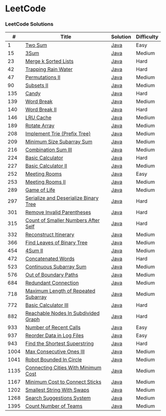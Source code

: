LeetCode
========

### LeetCode Solutions


| # | Title | Solution | Difficulty |
|---| ----- | -------- | ---------- |
|1|[Two Sum](https://leetcode.com/problems/two-sum/) | [Java](./Solutions/1.java)|Easy|
|15|[3Sum](https://leetcode.com/problems/3sum/) | [Java](./Solutions/15.java)|Medium|
|23|[Merge k Sorted Lists](https://leetcode.com/problems/merge-k-sorted-lists/) | [Java](./Solutions/23.java)|Hard|
|42|[Trapping Rain Water](https://leetcode.com/problems/trapping-rain-water/) | [Java](./Solutions/42.java)|Hard|
|47|[Permutations II](https://leetcode.com/problems/permutations-ii/) | [Java](./Solutions/47.java)|Medium|
|90|[Subsets II](https://leetcode.com/problems/subsets-ii/) | [Java](./Solutions/90.java)|Medium|
|135|[Candy](https://leetcode.com/problems/candy/) | [Java](./Solutions/135.java)|Hard|
|139|[Word Break](https://leetcode.com/problems/word-break/) | [Java](./Solutions/139.java)|Medium|
|140|[Word Break II](https://leetcode.com/problems/word-break-ii/) | [Java](./Solutions/140.java)|Hard|
|146|[LRU Cache](https://leetcode.com/problems/lru-cache/) | [Java](./Solutions/146.java)|Medium|
|189|[Rotate Array](https://leetcode.com/problems/rotate-array/) | [Java](./Solutions/189.java)|Medium|
|208|[Implement Trie (Prefix Tree)](https://leetcode.com/problems/implement-trie-prefix-tree/) | [Java](./Solutions/208.java)|Medium|
|209|[Minimum Size Subarray Sum](https://leetcode.com/problems/minimum-size-subarray-sum/) | [Java](./Solutions/209.java)|Medium|
|216|[Combination Sum III](https://leetcode.com/problems/combination-sum-iii/submissions/) | [Java](./Solutions/216.java)|Medium|
|224|[Basic Calculator](https://leetcode.com/problems/basic-calculator/) | [Java](./Solutions/224.java)|Hard|
|227|[Basic Calculator II](https://leetcode.com/problems/basic-calculator-ii/) | [Java](./Solutions/227.java)|Medium|
|252|[Meeting Rooms](https://leetcode.com/problems/meeting-rooms/) | [Java](./Solutions/252.java)|Easy|
|253|[Meeting Rooms II](https://leetcode.com/problems/meeting-rooms-ii/) | [Java](./Solutions/253.java)|Medium|
|289|[Game of Life](https://leetcode.com/problems/game-of-life/) | [Java](./Solutions/289.java)|Medium|
|297|[Serialize and Deserialize Binary Tree](https://leetcode.com/problems/serialize-and-deserialize-binary-tree/) | [Java](./Solutions/297.java)|Hard|
|301|[Remove Invalid Parentheses](https://leetcode.com/problems/remove-invalid-parentheses/) | [Java](./Solutions/301.java)|Hard|
|315|[Count of Smaller Numbers After Self](https://leetcode.com/problems/count-of-smaller-numbers-after-self/) | [Java](./Solutions/315.java)|Hard|
|332|[Reconstruct Itinerary](https://leetcode.com/problems/reconstruct-itinerary/) | [Java](./Solutions/332.java)|Medium|
|366|[Find Leaves of Binary Tree](https://leetcode.com/problems/find-leaves-of-binary-tree/) | [Java](./Solutions/366.java)|Medium|
|454|[4Sum II](https://leetcode.com/problems/4sum-ii/) | [Java](./Solutions/454.java)|Medium|
|472|[Concatenated Words](https://leetcode.com/problems/concatenated-words/) | [Java](./Solutions/472.java)|Hard|
|523|[Continuous Subarray Sum](https://leetcode.com/problems/continuous-subarray-sum/submissions/) | [Java](./Solutions/523.java)|Medium|
|576|[Out of Boundary Paths](https://leetcode.com/problems/out-of-boundary-paths/) | [Java](./Solutions/576.java)|Medium|
|684|[Redundant Connection](https://leetcode.com/problems/redundant-connection/) | [Java](./Solutions/684.java)|Medium|
|718|[Maximum Length of Repeated Subarray](https://leetcode.com/problems/maximum-length-of-repeated-subarray/) | [Java](./Solutions/718.java)|Medium|
|772|[Basic Calculator III](https://leetcode.com/problems/basic-calculator-iii/) | [Java](./Solutions/772.java)|Hard|
|882|[Reachable Nodes In Subdivided Graph](https://leetcode.com/problems/reachable-nodes-in-subdivided-graph/) | [Java](./Solutions/882.java)|Hard|
|933|[Number of Recent Calls](https://leetcode.com/problems/number-of-recent-calls/) | [Java](./Solutions/933.java)|Easy|
|937|[Reorder Data in Log Files](https://leetcode.com/problems/reorder-data-in-log-files/) | [Java](./Solutions/937.java)|Easy|
|943|[Find the Shortest Superstring](https://leetcode.com/problems/find-the-shortest-superstring/) | [Java](./Solutions/943.java)|Hard|
|1004|[Max Consecutive Ones III](https://leetcode.com/problems/max-consecutive-ones-iii/) | [Java](./Solutions/1004.java)|Medium|
|1041|[Robot Bounded In Circle](https://leetcode.com/problems/robot-bounded-in-circle/) | [Java](./Solutions/1041.java)|Medium|
|1135|[Connecting Cities With Minimum Cost](https://leetcode.com/problems/connecting-cities-with-minimum-cost/) | [Java](./Solutions/1135.java)|Medium|
|1167|[Minimum Cost to Connect Sticks](https://leetcode.com/problems/minimum-cost-to-connect-sticks/) | [Java](./Solutions/1167.java)|Medium|
|1202|[Smallest String With Swaps](https://leetcode.com/problems/smallest-string-with-swaps/) | [Java](./Solutions/1202.java)|Medium|
|1268|[Search Suggestions System](https://leetcode.com/problems/search-suggestions-system/) | [Java](./Solutions/1268.java)|Medium|
|1395|[Count Number of Teams](https://leetcode.com/problems/count-number-of-teams/) | [Java](./Solutions/1395.java)|Medium|